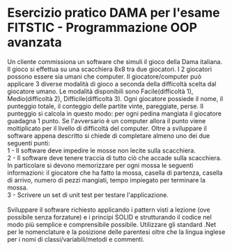 # Esercizio pratico DAMA per l'esame <br> FITSTIC - Programmazione OOP avanzata
Un cliente commissiona un software che simuli il gioco della Dama italiana.
Il gioco si effettua su una scacchiera 8x8 tra due giocatori.
I 2 giocatori possono essere sia umani che computer.
Il giocatore/computer può applicare 3 diverse modalità di gioco a seconda della difficoltà scelta dal giocatore umano.
Le modalità disponibili sono Facile(difficoltà 1), Medio(difficoltà 2), Difficile(difficoltà 3).
Ogni giocatore possiede il nome, il punteggio totale, il conteggio delle partite vinte, pareggiate, perse.
Il punteggio si calcola in questo modo: per ogni pedina mangiata il giocatore guadagna 1 punto. Se l'avversario è un computer allora il punto viene moltiplicato per il livello di difficoltà del computer.
Oltre a sviluppare il software appena descritto si chiede di completare almeno uno dei due seguenti punti:<br>
1 - Il software deve impedire le mosse non lecite sulla scacchiera.<br>
2 - Il software deve tenere traccia di tutto ciò che accade sulla scacchiera. In particolare si devono memorizzare per ogni mossa le seguenti informazioni: il giocatore che ha fatto la mossa, casella di partenza, casella di arrivo, numero di pezzi mangiati, tempo impiegato per terminare la mossa.<br>
3 - Scrivere un set di unit test per testare l'applicazione.<br>
<br>
Sviluppare il software richiesto applicando i pattern visti a lezione (ove possibile senza forzature) e i principi SOLID e strutturando il codice nel modo più semplice e comprensibile possibile.
Utilizzare gli standard .Net per le nomenclature e la posizione delle parentesi oltre che la lingua inglese per i nomi di classi/variabili/metodi e commenti.
